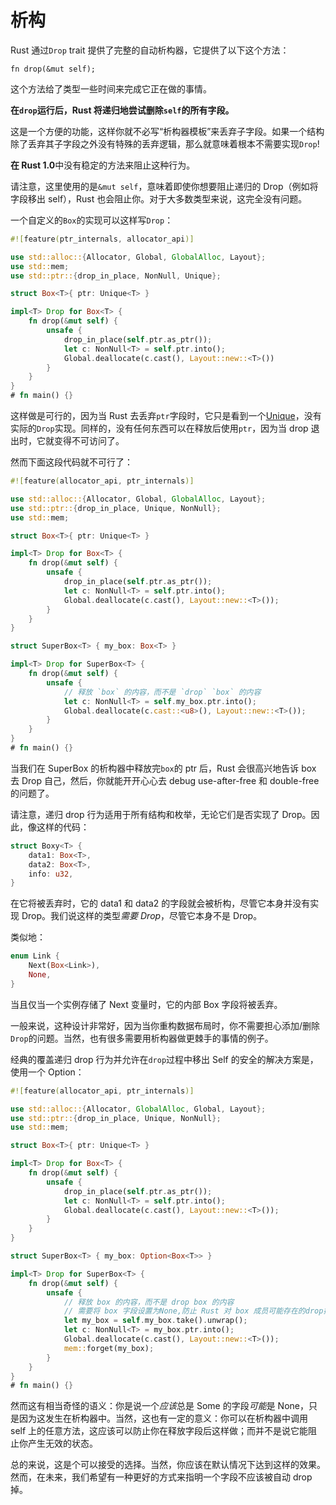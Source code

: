 # 析构

Rust 通过`Drop` trait 提供了完整的自动析构器，它提供了以下这个方法：

<!-- ignore: function header -->
```rust,ignore
fn drop(&mut self);
```

这个方法给了类型一些时间来完成它正在做的事情。

**在`drop`运行后，Rust 将递归地尝试删除`self`的所有字段。**

这是一个方便的功能，这样你就不必写“析构器模板”来丢弃子字段。如果一个结构除了丢弃其子字段之外没有特殊的丢弃逻辑，那么就意味着根本不需要实现`Drop`!

**在 Rust 1.0**中没有稳定的方法来阻止这种行为。

请注意，这里使用的是`&mut self`，意味着即使你想要阻止递归的 Drop（例如将字段移出 self），Rust 也会阻止你。对于大多数类型来说，这完全没有问题。

一个自定义的`Box`的实现可以这样写`Drop`：

```rust
#![feature(ptr_internals, allocator_api)]

use std::alloc::{Allocator, Global, GlobalAlloc, Layout};
use std::mem;
use std::ptr::{drop_in_place, NonNull, Unique};

struct Box<T>{ ptr: Unique<T> }

impl<T> Drop for Box<T> {
    fn drop(&mut self) {
        unsafe {
            drop_in_place(self.ptr.as_ptr());
            let c: NonNull<T> = self.ptr.into();
            Global.deallocate(c.cast(), Layout::new::<T>())
        }
    }
}
# fn main() {}
```

这样做是可行的，因为当 Rust 去丢弃`ptr`字段时，它只是看到一个[Unique]，没有实际的`Drop`实现。同样的，没有任何东西可以在释放后使用`ptr`，因为当 drop 退出时，它就变得不可访问了。

然而下面这段代码就不可行了：

```rust
#![feature(allocator_api, ptr_internals)]

use std::alloc::{Allocator, Global, GlobalAlloc, Layout};
use std::ptr::{drop_in_place, Unique, NonNull};
use std::mem;

struct Box<T>{ ptr: Unique<T> }

impl<T> Drop for Box<T> {
    fn drop(&mut self) {
        unsafe {
            drop_in_place(self.ptr.as_ptr());
            let c: NonNull<T> = self.ptr.into();
            Global.deallocate(c.cast(), Layout::new::<T>());
        }
    }
}

struct SuperBox<T> { my_box: Box<T> }

impl<T> Drop for SuperBox<T> {
    fn drop(&mut self) {
        unsafe {
            // 释放 `box` 的内容，而不是 `drop` `box` 的内容
            let c: NonNull<T> = self.my_box.ptr.into();
            Global.deallocate(c.cast::<u8>(), Layout::new::<T>());
        }
    }
}
# fn main() {}
```

当我们在 SuperBox 的析构器中释放完`box`的 ptr 后，Rust 会很高兴地告诉 box 去 Drop 自己，然后，你就能开开心心去 debug use-after-free 和 double-free 的问题了。

请注意，递归 drop 行为适用于所有结构和枚举，无论它们是否实现了 Drop。因此，像这样的代码：


```rust
struct Boxy<T> {
    data1: Box<T>,
    data2: Box<T>,
    info: u32,
}
```

在它将被丢弃时，它的 data1 和 data2 的字段就会被析构，尽管它本身并没有实现 Drop。我们说这样的类型*需要 Drop*，尽管它本身不是 Drop。

类似地：

```rust
enum Link {
    Next(Box<Link>),
    None,
}
```

当且仅当一个实例存储了 Next 变量时，它的内部 Box 字段将被丢弃。

一般来说，这种设计非常好，因为当你重构数据布局时，你不需要担心添加/删除`Drop`的问题。当然，也有很多需要用析构器做更棘手的事情的例子。

经典的覆盖递归 drop 行为并允许在`drop`过程中移出 Self 的安全的解决方案是，使用一个 Option：

```rust
#![feature(allocator_api, ptr_internals)]

use std::alloc::{Allocator, GlobalAlloc, Global, Layout};
use std::ptr::{drop_in_place, Unique, NonNull};
use std::mem;

struct Box<T>{ ptr: Unique<T> }

impl<T> Drop for Box<T> {
    fn drop(&mut self) {
        unsafe {
            drop_in_place(self.ptr.as_ptr());
            let c: NonNull<T> = self.ptr.into();
            Global.deallocate(c.cast(), Layout::new::<T>());
        }
    }
}

struct SuperBox<T> { my_box: Option<Box<T>> }

impl<T> Drop for SuperBox<T> {
    fn drop(&mut self) {
        unsafe {
            // 释放 box 的内容，而不是 drop box 的内容
            // 需要将 box 字段设置为None,防止 Rust 对 box 成员可能存在的drop操作
            let my_box = self.my_box.take().unwrap();
            let c: NonNull<T> = my_box.ptr.into();
            Global.deallocate(c.cast(), Layout::new::<T>());
            mem::forget(my_box);
        }
    }
}
# fn main() {}
```

然而这有相当奇怪的语义：你是说一个*应该*总是 Some 的字段*可能*是 None，只是因为这发生在析构器中。当然，这也有一定的意义：你可以在析构器中调用 self 上的任意方法，这应该可以防止你在释放字段后这样做；而并不是说它能阻止你产生无效的状态。

总的来说，这是个可以接受的选择。当然，你应该在默认情况下达到这样的效果。然而，在未来，我们希望有一种更好的方式来指明一个字段不应该被自动 drop 掉。

[Unique]: phantom-data.html
